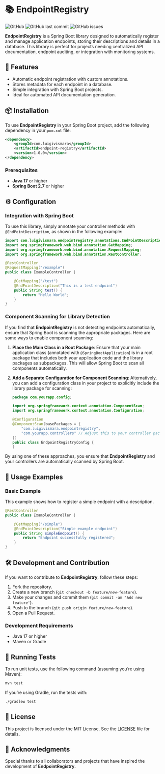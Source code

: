 # 📚 EndpointRegistry

![GitHub](https://img.shields.io/github/license/luigivismara/endpoint-registry)
![GitHub last commit](https://img.shields.io/github/last-commit/luigivismara/endpoint-registry)
![GitHub issues](https://img.shields.io/github/issues/luigivismara/endpoint-registry)

**EndpointRegistry** is a Spring Boot library designed to automatically register and manage application endpoints, storing their descriptions and details in a database. This library is perfect for projects needing centralized API documentation, endpoint auditing, or integration with monitoring systems.

## 🚀 Features

- Automatic endpoint registration with custom annotations.
- Stores metadata for each endpoint in a database.
- Simple integration with Spring Boot projects.
- Ideal for automated API documentation generation.

## 📦 Installation

To use **EndpointRegistry** in your Spring Boot project, add the following dependency in your `pom.xml` file:

```xml
<dependency>
    <groupId>com.luigivismara</groupId>
    <artifactId>endpoint-registry</artifactId>
    <version>1.0.0</version>
</dependency>
```

### Prerequisites

- **Java 17** or higher
- **Spring Boot 2.7** or higher

## ⚙️ Configuration

### Integration with Spring Boot

To use this library, simply annotate your controller methods with `@EndPointDescription`, as shown in the following example:

```java
import com.luigivismara.endpointregistry.annotations.EndPointDescription;
import org.springframework.web.bind.annotation.GetMapping;
import org.springframework.web.bind.annotation.RequestMapping;
import org.springframework.web.bind.annotation.RestController;

@RestController
@RequestMapping("/example")
public class ExampleController {

    @GetMapping("/test")
    @EndPointDescription("This is a test endpoint")
    public String test() {
        return "Hello World";
    }
}
```

### Component Scanning for Library Detection

If you find that **EndpointRegistry** is not detecting endpoints automatically, ensure that Spring Boot is scanning the appropriate packages. Here are some ways to enable component scanning:

1. **Place the Main Class in a Root Package**: Ensure that your main application class (annotated with `@SpringBootApplication`) is in a root package that includes both your application code and the library packages as subpackages. This will allow Spring Boot to scan all components automatically.

2. **Add a Separate Configuration for Component Scanning**: Alternatively, you can add a configuration class in your project to explicitly include the library package for scanning:

   ```java
   package com.yourapp.config;

   import org.springframework.context.annotation.ComponentScan;
   import org.springframework.context.annotation.Configuration;

   @Configuration
   @ComponentScan(basePackages = {
       "com.luigivismara.endpointregistry",
       "com.yourapp.controllers" // Adjust this to your controller package
   })
   public class EndpointRegistryConfig {
   }
   ```

By using one of these approaches, you ensure that **EndpointRegistry** and your controllers are automatically scanned by Spring Boot.

## 📖 Usage Examples

### Basic Example

This example shows how to register a simple endpoint with a description.

```java
@RestController
public class ExampleController {

    @GetMapping("/simple")
    @EndPointDescription("Simple example endpoint")
    public String simpleEndpoint() {
        return "Endpoint successfully registered";
    }
}
```

## 🛠️ Development and Contribution

If you want to contribute to **EndpointRegistry**, follow these steps:

1. Fork the repository.
2. Create a new branch (`git checkout -b feature/new-feature`).
3. Make your changes and commit them (`git commit -am 'Add new feature'`).
4. Push to the branch (`git push origin feature/new-feature`).
5. Open a Pull Request.

### Development Requirements

- Java 17 or higher
- Maven or Gradle

## 🔧 Running Tests

To run unit tests, use the following command (assuming you’re using Maven):

```bash
mvn test
```

If you’re using Gradle, run the tests with:

```bash
./gradlew test
```

## 📄 License

This project is licensed under the MIT License. See the [LICENSE](LICENSE) file for details.

## 🤝 Acknowledgments

Special thanks to all collaborators and projects that have inspired the development of **EndpointRegistry**.